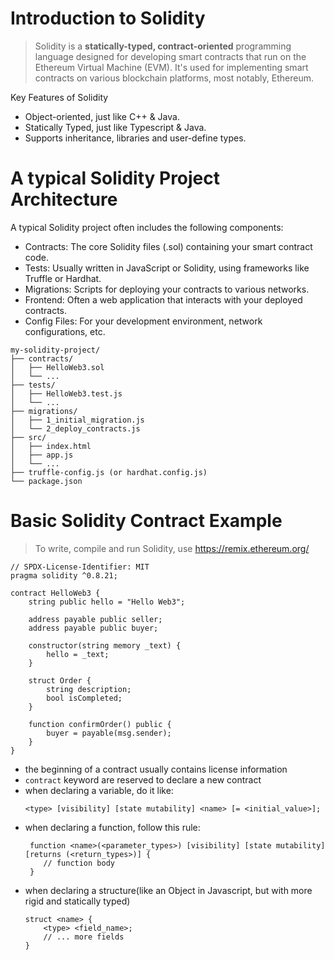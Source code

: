 # Introduction to Solidity 
> Solidity is a **statically-typed, contract-oriented** programming language designed for developing smart contracts that run on the Ethereum Virtual Machine (EVM). 
> It's used for implementing smart contracts on various blockchain platforms, most notably, Ethereum.

Key Features of Solidity
* Object-oriented, just like C++ & Java.
* Statically Typed, just like Typescript & Java.
* Supports inheritance, libraries and user-define types.

# A typical Solidity Project Architecture
A typical Solidity project often includes the following components:

* Contracts: The core Solidity files (.sol) containing your smart contract code.
* Tests: Usually written in JavaScript or Solidity, using frameworks like Truffle or Hardhat.
* Migrations: Scripts for deploying your contracts to various networks.
* Frontend: Often a web application that interacts with your deployed contracts.
* Config Files: For your development environment, network configurations, etc.
```
my-solidity-project/
├── contracts/
│   ├── HelloWeb3.sol
│   └── ...
├── tests/
│   ├── HelloWeb3.test.js
│   └── ...
├── migrations/
│   ├── 1_initial_migration.js
│   └── 2_deploy_contracts.js
├── src/
│   ├── index.html
│   ├── app.js
│   └── ...
├── truffle-config.js (or hardhat.config.js)
└── package.json
```

# Basic Solidity Contract Example
> To write, compile and run Solidity, use https://remix.ethereum.org/

```solidity
// SPDX-License-Identifier: MIT
pragma solidity ^0.8.21;

contract HelloWeb3 {
    string public hello = "Hello Web3";

    address payable public seller;
    address payable public buyer;

    constructor(string memory _text) {
        hello = _text;
    }

    struct Order {
        string description;
        bool isCompleted;
    }

    function confirmOrder() public {
        buyer = payable(msg.sender);
    }
}
```

* the beginning of a contract usually contains license information
* `contract` keyword are reserved to declare a new contract
* when declaring a variable, do it like:
    ```
    <type> [visibility] [state mutability] <name> [= <initial_value>];
    ```
* when declaring a function, follow this rule:
    ```
     function <name>(<parameter_types>) [visibility] [state mutability] [returns (<return_types>)] {
        // function body
     }
    ```
* when declaring a structure(like an Object in Javascript, but with more rigid and statically typed)
    ```
    struct <name> {
        <type> <field_name>;
        // ... more fields
    }
    ```

